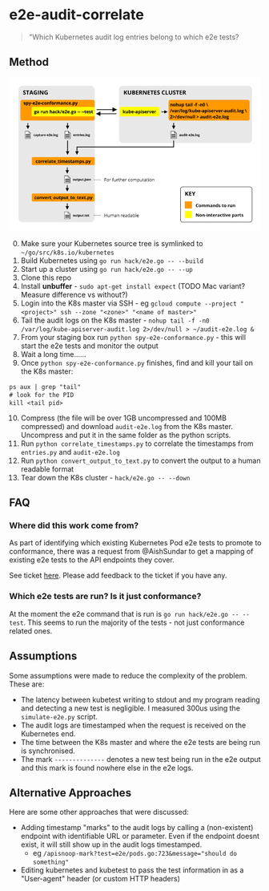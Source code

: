 # e2e-audit-correlate

> "Which Kubernetes audit log entries belong to which e2e tests?

## Method

![diagram showing how everything works](docs/diagram.png)

0. Make sure your Kubernetes source tree is symlinked to `~/go/src/k8s.io/kubernetes`
1. Build Kubernetes using `go run hack/e2e.go -- --build`
2. Start up a cluster using `go run hack/e2e.go -- --up`
3. Clone this repo
4. Install **unbuffer** - `sudo apt-get install expect` (TODO Mac variant? Measure difference vs without?)
5. Login into the K8s master via SSH - eg `gcloud compute --project "<project>" ssh --zone "<zone>" "<name of master>"`
6. Tail the audit logs on the K8s master - `nohup tail -f -n0 /var/log/kube-apiserver-audit.log 2>/dev/null > ~/audit-e2e.log &`
7. From your staging box run `python spy-e2e-conformance.py` - this will start the e2e tests and monitor the output
8. Wait a long time......
9. Once `python spy-e2e-conformance.py` finishes, find and kill your tail on the K8s master:
```
ps aux | grep "tail"
# look for the PID
kill <tail pid>
```
10. Compress (the file will be over 1GB uncompressed and 100MB compressed) and download `audit-e2e.log` from the K8s master. Uncompress and put it in the same folder as the python scripts.
11. Run `python correlate_timestamps.py` to correlate the timestamps from `entries.py` and `audit-e2e.log`
12. Run `python convert_output_to_text.py` to convert the output to a human readable format
13. Tear down the K8s cluster - `hack/e2e.go -- --down`

## FAQ

### Where did this work come from?

As part of identifying which existing Kubernetes Pod e2e tests to promote to conformance, there was a request from @AishSundar to get a mapping of existing e2e tests to the API endpoints they cover.

See ticket [here](https://github.com/cncf/apisnoop/issues/17). Please add feedback to the ticket if you have any.

### Which e2e tests are run? Is it just conformance?

At the moment the e2e command that is run is `go run hack/e2e.go -- --test`. This seems to run the majority of the tests - not just conformance related ones.

## Assumptions

Some assumptions were made to reduce the complexity of the problem. These are:

- The latency between kubetest writing to stdout and my program reading and detecting a new test is negligible. I measured 300us using the `simulate-e2e.py` script.
- The audit logs are timestamped when the request is received on the Kubernetes end.
- The time between the K8s master and where the e2e tests are being run is synchronised.
- The mark `--------------` denotes a new test being run in the e2e output and this mark is found nowhere else in the e2e logs.

## Alternative Approaches

Here are some other approaches that were discussed:

- Adding timestamp "marks" to the audit logs by calling a (non-existent) endpoint with identifiable URL or parameter. Even if the endpoint doesnt exist, it will still show up in the audit logs timestamped.
  - eg `/apisnoop-mark?test=e2e/pods.go:723&message="should do something"`
- Editing kubernetes and kubetest to pass the test information in as a "User-agent" header (or custom HTTP headers)
